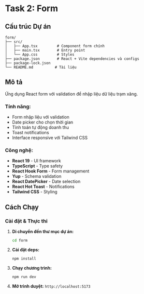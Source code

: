 # Task 2: Form

## Cấu trúc Dự án

```
form/
├── src/
│   ├── App.tsx         # Component form chính
│   ├── main.tsx        # Entry point
│   └── App.css         # Styles
├── package.json        # React + Vite dependencies và configs
├── package-lock.json
└── README.md          # Tài liệu
```

## Mô tả

Ứng dụng React form với validation để nhập liệu dữ liệu trạm xăng.

### Tính năng:

- Form nhập liệu với validation
- Date picker cho chọn thời gian
- Tính toán tự động doanh thu
- Toast notifications
- Interface responsive với Tailwind CSS

### Công nghệ:

- **React 19** - UI framework
- **TypeScript** - Type safety
- **React Hook Form** - Form management
- **Yup** - Schema validation
- **React DatePicker** - Date selection
- **React Hot Toast** - Notifications
- **Tailwind CSS** - Styling

## Cách Chạy

### Cài đặt & Thực thi

1. **Di chuyển đến thư mục dự án:**

   ```bash
   cd form
   ```

2. **Cài đặt deps:**

   ```bash
   npm install
   ```

3. **Chạy chương trình:**

   ```bash
   npm run dev
   ```

4. **Mở trình duyệt:** `http://localhost:5173`
